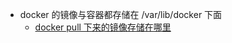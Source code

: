 
* docker 的镜像与容器都存储在 /var/lib/docker 下面
  * [docker pull 下来的镜像存储在哪里 ](https://blog.csdn.net/weixin_39800144/article/details/79019503)
